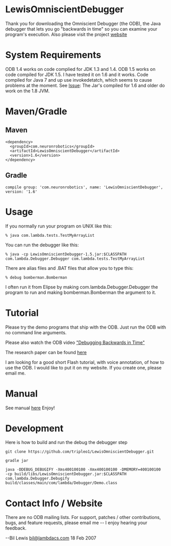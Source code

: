 # LewisOmniscientDebugger
Thank you for downloading the Omniscient Debugger (the ODB), the Java debugger that lets you go
"backwards in time" so you can examine your program's execution.
Also please visit the project [website](http://omniscientdebugger.github.io/)

# System Requirements
ODB 1.4 works on code complied for JDK 1.3 and 1.4. ODB 1.5 works on code compiled for JDK 1.5. 
I have tested it on 1.6 and it works. Code compiled for Java 7 and up use invokedetatch, which seems to cause problems at the moment. See [Issue](https://github.com/OmniscientDebugger/LewisOmniscientDebugger/issues/1):  The Jar's compiled for 1.6 and older do work on the 1.8 JVM. 


# Maven/Gradle
## Maven
```
<dependency>
  <groupId>com.neuronrobotics</groupId>
  <artifactId>LewisOmniscientDebugger</artifactId>
  <version>1.6</version>
</dependency>
```
## Gradle
```
compile group: 'com.neuronrobotics', name: 'LewisOmniscientDebugger', version: '1.6'
```

# Usage
If you normally run your program on UNIX like this:

`` % java com.lambda.tests.TestMyArrayList ``

You can run the debugger like this:

`` % java -cp LewisOmniscientDebugger-1.5.jar:$CLASSPATH com.lambda.Debugger.Debugger com.lambda.tests.TestMyArrayList ``

There are alias files and .BAT files that allow you to type this:

`` % debug bomberman.Bomberman ``

I often run it from Elipse by making com.lambda.Debugger.Debugger the program to run
and making bomberman.Bomberman the argument to it.

# Tutorial

Please try the demo programs that ship with the ODB. Just run the ODB with no
command line arguments.

Please also watch the ODB video ["Debugging Backwards in Time"](https://www.youtube.com/watch?v=xpI8hIgOyko)

The research paper can be found [here](http://www.cs.kent.edu/~farrell/mc08/lectures/progs/pthreads/Lewis-Berg/odb/AADEBUG_Mar_03.pdf)

I am looking for a good short Flash tutorial, with voice annotation,
of how to use the ODB. I would like to put it on my website. If you create
one, please email me.

# Manual

See manual [here](https://tripleo-omni-debug.github.io/ODBUserManual.html) Enjoy!

# Development
Here is how to build and run the debug the debugger step
```
git clone https://github.com/tripleo1/LewisOmniscientDebugger.git

gradle jar

java -DDEBUG_DEBUGIFY -Xms400100100 -Xmx400100100 -DMEMORY=400100100  -cp build/libs/LewisOmniscientDebugger.jar:$CLASSPATH  com.lambda.Debugger.Debugify build/classes/main/com/lambda/Debugger/Demo.class
```

# Contact Info / Website

There are no ODB mailing lists. For support, patches / other
contributions, bugs, and feature requests, please email me -- I enjoy hearing your feedback.

  --Bil Lewis <bil@lambdacs.com>
   18 Feb 2007

